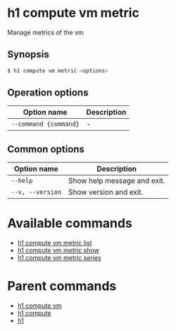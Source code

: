 
# h1 compute vm metric

Manage metrics of the vm

## Synopsis

```bash
$ h1 compute vm metric <options>
```

## Operation options

| Option name               | Description |
| ------------------------- | ----------- |
| ```--command {command}``` | -           |

## Common options

| Option name          | Description                 |
| -------------------- | --------------------------- |
| ```--help```         | Show help message and exit. |
| ```--v, --version``` | Show version and exit.      |

# Available commands

* [h1 compute vm metric list](./list/README.md)
* [h1 compute vm metric show](./show/README.md)
* [h1 compute vm metric series](./series/README.md)

# Parent commands

* [h1 compute vm](./../README.md)
* [h1 compute](./../../README.md)
* [h1](./../../../README.md)
